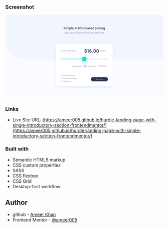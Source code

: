### Screenshot

![](images/screenshot.png)

### Links

- Live Site URL: [https://ameer005.github.io/hurdle-landing-page-with-single-introductory-section-frontendmentor/](https://ameer005.github.io/hurdle-landing-page-with-single-introductory-section-frontendmentor/)

### Built with

- Semantic HTML5 markup
- CSS custom properties
- SASS
- CSS flexbox
- CSS Grid
- Desktop-first workflow

## Author

- github - [Ameer Khan](https://github.com/ameer005)
- Frontend Mentor - [@ameer005](https://www.frontendmentor.io/profile/ameer005)
